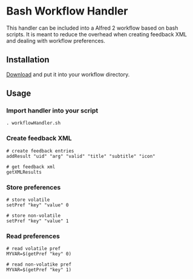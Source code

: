 Bash Workflow Handler
=====================

This handler can be included into a Alfred 2 workflow based on bash scripts. It is meant to reduce the overhead when creating feedback XML and dealing with workflow preferences.
 
Installation
------------

[Download](https://raw.github.com/markokaestner/alfred2/master/workflows/BashWorkflowHandler/workflowHandler.sh) and put it into your workflow directory.

Usage
-----

### Import handler into your script
```
. workflowHandler.sh
```

### Create feedback XML
```
# create feedback entries
addResult "uid" "arg" "valid" "title" "subtitle" "icon"

# get feedback xml
getXMLResults
```

### Store preferences
```
# store volatile
setPref "key" "value" 0

# store non-volatile
setPref "key" "value" 1
```

### Read preferences
```
# read volatile pref
MYVAR=$(getPref "key" 0)

# read non-volatike pref
MYVAR=$(getPref "key" 1)
```

